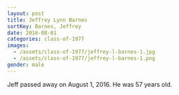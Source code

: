 ```yaml
---
layout: post
title: Jeffrey Lynn Barnes
sortKey: Barnes, Jeffrey
date: 2016-08-01
categories: class-of-1977
images:
  - /assets/class-of-1977/jeffrey-l-barnes-1.jpg
  - /assets/class-of-1977/jeffrey-l-barnes-1.png
gender: male
---
```

Jeff passed away on August 1, 2016.  He was 57 years old.
